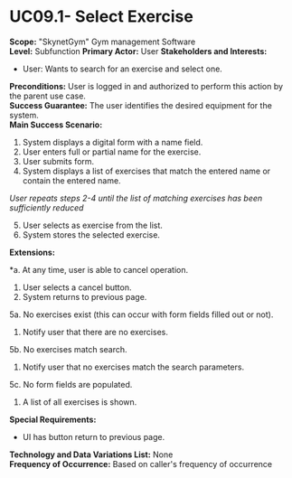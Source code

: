 UC09.1- Select Exercise
=======================

**Scope:** "SkynetGym" Gym management Software  
**Level:** Subfunction
**Primary Actor:** User
**Stakeholders and Interests:**

- User: Wants to search for an exercise and select one.

**Preconditions:** User is logged in and authorized to perform this action by the parent use case.  
**Success Guarantee:** The user identifies the desired equipment for the system.  
**Main Success Scenario:**

1. System displays a digital form with a name field.
2. User enters full or partial name for the exercise.
3. User submits form.
4. System displays a list of exercises that match the entered name or contain the entered name.

 *User repeats steps 2-4 until the list of matching exercises has been sufficiently reduced*

5. User selects as exercise from the list.
6. System stores the selected exercise.

**Extensions:**

*a. At any time, user is able to cancel operation.

1. User selects a cancel button.
2. System returns to previous page.

5a. No exercises exist (this can occur with form fields filled out or not).

1.	Notify user that there are no exercises.

5b. No exercises match search.

1.	Notify user that no exercises match the search parameters.

5c. No form fields are populated.

1. A list of all exercises is shown.

**Special Requirements:**

- UI has button return to previous page.

**Technology and Data Variations List:** None  
**Frequency of Occurrence:** Based on caller's frequency of occurrence
